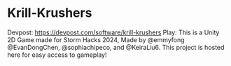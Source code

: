 # Krill-Krushers
Devpost: https://devpost.com/software/krill-krushers
Play:
This is a Unity 2D Game made for Storm Hacks 2024, Made by @emmyfong @EvanDongChen, @sophiachipeco, and @KeiraLiu6.
This project is hosted here for easy access to gameplay! 
